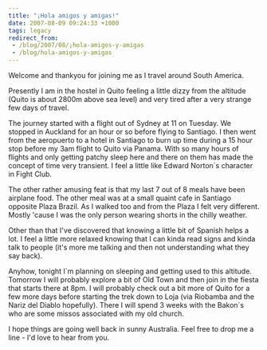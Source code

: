 ```yaml
---
title: "¡Hola amigos y amigas!"
date: 2007-08-09 09:24:33 +1000
tags: legacy
redirect_from:
 - /blog/2007/08/¡hola-amigos-y-amigas
 - /blog/hola-amigos-y-amigas
---
```


Welcome and thankyou for joining me as I travel around South America.

Presently I am in the hostel in Quito feeling a little dizzy from the altitude (Quito is about 2800m above sea level) and very tired after a very strange few days of travel.

The journey started with a flight out of Sydney at 11 on Tuesday. We stopped in Auckland for an hour or so before flying to Santiago. I then went from the aeropuerto to a hotel in Santiago to burn up time during a 15 hour stop before my 3am flight to Quito via Panama. With so many hours of flights and only getting patchy sleep here and there on them has made the concept of time very transient. I feel a little like Edward Norton´s character in Fight Club.

The other rather amusing feat is that my last 7 out of 8 meals have been airplane food. The other meal was at a small quaint cafe in Santiago opposite Plaza Brazil. As I walked too and from the Plaza I felt very different. Mostly 'cause I was the only person wearing shorts in the chilly weather.

Other than that I've discovered that knowing a little bit of Spanish helps a lot. I feel a little more relaxed knowing that I can kinda read signs and kinda talk to people (it's more me talking and then not understanding what they say back).

Anyhow, tonight I´m planning on sleeping and getting used to this altitude. Tomorrow I will probably explore a bit of Old Town and then join in the fiesta that starts there at 8pm. I will probably check out a bit more of Quito for a few more days before starting the trek down to Loja (via Riobamba and the Nariz del Diablo hopefully). There I will spend 3 weeks with the Bakon´s who are some missos associated with my old church.

I hope things are going well back in sunny Australia. Feel free to drop me a line - I'd love to hear from you.<!--break-->

